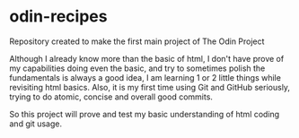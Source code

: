 # odin-recipes

Repository created to make the first main project of The Odin Project

Although I already know more than the basic of html, I don't have prove
of my capabilities doing even the basic, and try to sometimes polish the fundamentals is always a good idea, I am learning 1 or 2 little things while
revisiting html basics. Also, it is my first time using Git and GitHub seriously,
trying to do atomic, concise and overall good commits.

So this project will prove and test my basic understanding of html coding and git usage.
